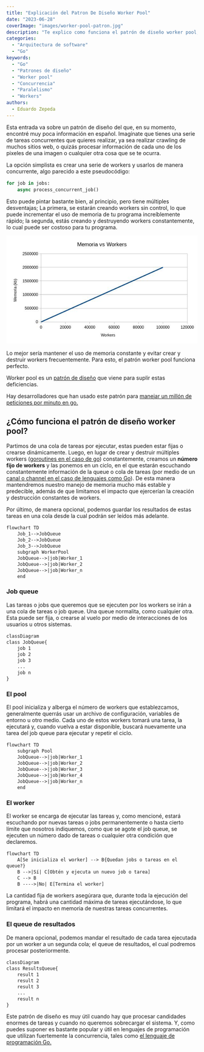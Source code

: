 ```yaml
---
title: "Explicación del Patron De Diseño Worker Pool"
date: "2023-06-28"
coverImage: "images/worker-pool-patron.jpg"
description: "Te explico como funciona el patrón de diseño worker pool, el job queue o cola de tareas ideal para manejar con lenguajes de programación que soporten la concurrencia."
categories:
  - "Arquitectura de software"
  - "Go"
keywords:
  - "Go"
  - "Patrones de diseño"
  - "Worker pool"
  - "Concurrencia"
  - "Paralelismo"
  - "Workers"
authors:
  - Eduardo Zepeda
---
```


Esta entrada va sobre un patrón de diseño del que, en su momento, encontré muy poca información en español. Imagínate que tienes una serie de tareas concurrentes que quieres realizar, ya sea realizar crawling de muchos sitios web, o quizás procesar información de cada uno de los pixeles de una imagen o cualquier otra cosa que se te ocurra.

La opción simplista es crear una serie de workers y usarlos de manera concurrente, algo parecido a este pseudocódigo:

``` python
for job in jobs:
    async process_concurrent_job()
```

Esto puede pintar bastante bien, al principio, pero tiene múltiples desventajas; La primera, se estarán creando workers sin control, lo que puede incrementar el uso de memoria de tu programa increíblemente rápido; la segunda, estás creando y destruyendo workers constantemente, lo cual puede ser costoso para tu programa.

![](./images/workers-vs-memoria.jpg "Si no hay un límite de workers, los workers seguirán creandose para igualar a las tareas")

Lo mejor sería mantener el uso de memoria constante y evitar crear y destruir workers frecuentemente. Para esto, el patrón worker pool funciona perfecto.

Worker pool es un [patrón de diseño](/patrones-de-diseno-en-python-resena-de-practical-python-design-patterns/) que viene para suplir estas deficiencias. 

Hay desarrolladores que han usado este patrón para [manejar un millón de peticiones por minuto en go.](http://marcio.io/2015/07/handling-1-million-requests-per-minute-with-golang)

## ¿Cómo funciona el patrón de diseño worker pool?

Partimos de una cola de tareas por ejecutar, estas pueden estar fijas o crearse dinámicamente. Luego, en lugar de crear y destruir múltiples workers ([goroutines en el caso de go](/go-introduccion-a-las-goroutines-y-concurrencia/)) constantemente, creamos un **número fijo de workers** y las ponemos en un ciclo, en el que estarán escuchando constantemente información de la queue o cola de tareas (por medio de un [canal o channel en el caso de lenguajes como Go](/go-uso-de-channels-o-canales-para-comunicar-goroutinas/)). De esta manera mantendremos nuestro manejo de memoria mucho más estable y predecible, además de que limitamos el impacto que ejercerían la creación y destrucción constantes de workers.

Por último, de manera opcional, podemos guardar los resultados de estas tareas en una cola desde la cual podrán ser leídos más adelante.

``` mermaid
flowchart TD
    Job_1-->JobQueue
    Job_2-->JobQueue
    Job_3-->JobQueue
    subgraph WorkerPool
    JobQueue-->|job|Worker_1
    JobQueue-->|job|Worker_2
    JobQueue-->|job|Worker_n
    end
```

### Job queue

Las tareas o jobs que queremos que se ejecuten por los workers se irán a una cola de tareas o job queue. Una queue normalita, como cualquier otra. Esta puede ser fija, o crearse al vuelo por medio de interacciones de los usuarios u otros sistemas.

``` mermaid
classDiagram
class JobQueue{
    job 1
    job 2
    job 3
    ...
    job n
}
```

### El pool

El pool inicializa y alberga el número de workers que establezcamos, generalmente querrás usar un archivo de configuración, variables de entorno u otro medio. Cada uno de estos workers tomará una tarea, la ejecutará y, cuando vuelva a estar disponible, buscará nuevamente una tarea del job queue para ejecutar y repetir el ciclo.

``` mermaid
flowchart TD
    subgraph Pool
    JobQueue-->|job|Worker_1
    JobQueue-->|job|Worker_2
    JobQueue-->|job|Worker_3
    JobQueue-->|job|Worker_4
    JobQueue-->|job|Worker_n
    end
```

### El worker

El worker se encarga de ejecutar las tareas y, como mencioné, estará escuchando por nuevas tareas o jobs permanentemente o hasta cierto límite que nosotros indiquemos, como que se agote el job queue, se ejecuten un número dado de tareas o cualquier otra condición que declaremos.

``` mermaid
flowchart TD
    A[Se inicializa el worker] --> B{Quedan jobs o tareas en el queue?}
    B -->|Sí| C[Obtén y ejecuta un nuevo job o tarea]
    C --> B
    B ---->|No| E[Termina el worker]
```


La cantidad fija de workers asegúrara que, durante toda la ejecución del programa, habrá una cantidad máxima de tareas ejecutándose, lo que limitará el impacto en memoria de nuestras tareas concurrentes.


### El queue de resultados

De manera opcional, podemos mandar el resultado de cada tarea ejecutada por un worker a un segunda cola; el queue de resultados, el cual podremos procesar posteriormente. 

``` mermaid
classDiagram
class ResultsQueue{
    result 1
    result 2
    result 3
    ...
    result n
}
```

Este patrón de diseño es muy útil cuando hay que procesar candidades enormes de tareas y cuando no queremos sobrecargar el sistema. Y, como puedes suponer es bastante popular y útil en lenguajes de programación que utilizan fuertemente la concurrencia, tales como [el lenguaje de programación Go.](/go-lenguaje-de-programacion-introduccion-a-variables-y-tipos-de-datos/)
